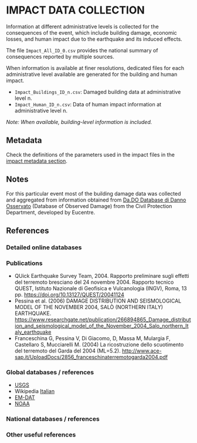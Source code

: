 # IMPACT DATA COLLECTION


Information at different administrative levels is collected for the consequences of the event, 
which include building damage, economic losses, and human impact due to the earthquake and its induced effects.

The file `Impact_All_ID_0.csv` provides the national summary of consequences reported by multiple sources.

When information is available at finer resolutions, dedicated files for each administrative level
available are generated for the building and human impact.

- `Impact_Buildings_ID_n.csv`: Damaged building data at administrative level n.
- `Impact_Human_ID_n.csv`: Data of human impact information at administrative level n.

_Note: When available, building-level information is included._


## Metadata

Check the definitions of the parameters used in the impact files in the [impact metadata section](https://gitlab.openquake.org/risk/ecd/-/blob/main/metadata.md#impact-data).


## Notes

For this particular event most of the building damage data was collected and aggregated from information obtained from [Da.DO Database di Danno Osservato](https://egeos.eucentre.it/danno_osservato/web/danno_osservato#:~:text=Essa%20%C3%A8%20stata%20concepita%20per,crisi%20sismiche%20di%20rilevanza%20nazionale.) (Database of Observed Damage) from the Civil Protection Department, developed by Eucentre.

## References

### Detailed online databases


### Publications
- QUick Earthquake Survey Team, 2004. Rapporto preliminare sugli effetti del terremoto bresciano del 24 novembre 2004. Rapporto tecnico QUEST, Istituto Nazionale di Geofisica e Vulcanologia (INGV), Roma, 13 pp. https://doi.org/10.13127/QUEST/20041124
- Pessina et al. (2006) DAMAGE DISTRIBUTION AND SEISMOLOGICAL MODEL OF THE NOVEMBER 2004, SALÒ (NORTHERN ITALY) EARTHQUAKE. https://www.researchgate.net/publication/266894865_Damage_distribution_and_seismological_model_of_the_November_2004_Salo_northern_Italy_earthquake
- Franceschina G, Pessina V, Di Giacomo, D, Massa M, Mulargia F, Castellaro S,
Mucciarelli M. (2004) La ricostruzione dello scuotimento del terremoto del Garda del 2004 (ML=5.2). http://www.ace-sap.it/UploadDocs/2856_franceschinaterremotogarda2004.pdf

### Global databases / references
- [USGS](https://earthquake.usgs.gov/earthquakes/eventpage/usp000d94j/executive) 
- Wikipedia [Italian](https://it.wikipedia.org/wiki/Terremoto_di_Sal%C3%B2_del_2004)
- [EM-DAT](https://public.emdat.be)
- [NOAA](https://www.ngdc.noaa.gov/hazel/view/hazards/earthquake/event-more-info/5816)

### National databases / references

### Other useful references
